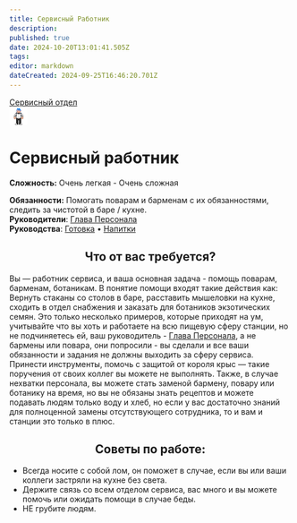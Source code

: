 ```yaml
---
title: Сервисный Работник
description: 
published: true
date: 2024-10-20T13:01:41.505Z
tags: 
editor: markdown
dateCreated: 2024-09-25T16:46:20.701Z
---
```


<div style="display: flex; justify-content: center;">
<div class="roles-passport serv">
  <div class="title serv"><a href="/roles/servicedepartment">Сервисный отдел</a></div>
  <div>
    <div><div><img src="/roles/serviceworker.png"></div></div>
  <div><div>
    <h1>Сервисный работник</h1>
    <p><strong>Сложность:</strong>  Очень легкая - Очень сложная</p>
    <strong>Обязанности:</strong> Помогать поварам и барменам с их обязанностями, следить за чистотой в баре / кухне.<br>
    <b>Руководители</b>: <a href="/roles/headofpersonnel">Глава Персонала</a><br>
    <b>Руководства</b>: <a href="/guides/food">Готовка</a> • <a href="/guides/beverages">Напитки</a>
  </div></div>
  </div>
</div>
</div>

## <center>Что от вас требуется?

Вы — работник сервиса, и ваша основная задача - помощь поварам, барменам, ботаникам. В понятие помощи входят такие действия как: Вернуть стаканы со столов в баре, расставить мышеловки на кухне, сходить в отдел снабжения и заказать для ботаников экзотических семян. Это только несколько примеров, которые приходят на ум, учитывайте что вы хоть и работаете на всю пищевую сферу станции, но не подчиняетесь ей, ваш руководитель - <a href="/roles/headofpersonnel">Глава Персонала</a>, а не бармены или повара, они попросили - вы сделали и все ваши обязанности и задания не должны выходить за сферу сервиса. Принести инструменты, помочь с защитой от короля крыс — такие поручения от своих коллег вы можете не выполнять. Также, в случае нехватки персонала, вы можете стать заменой бармену, повару или ботанику на время, но вы не обязаны знать рецептов и можете подавать людям только воду и хлеб, но если у вас достаточно знаний для полноценной замены отсутствующего сотрудника, то и вам и станции это только в плюс.

## <center>Советы по работе:

- Всегда носите с собой лом, он поможет в случае, если вы или ваши коллеги застряли на кухне без света.
- Держите связь со всем отделом сервиса, вас много и вы можете помочь или ожидать помощи в случае беды.
- НЕ грубите людям.

<div class="table"></div>